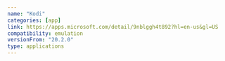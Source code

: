 ```yaml
---
name: "Kodi"
categories: [app]
link: https://apps.microsoft.com/detail/9nblggh4t892?hl=en-us&gl=US
compatibility: emulation
versionFrom: "20.2.0"
type: applications
---
```


